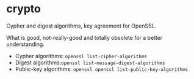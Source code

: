 crypto
======

Cypher and digest algorithms, key agreement for OpenSSL.

What is good, not-really-good and totally obsolete for a better understanding.

* Cypher algorithms: `openssl list-cipher-algorithms`
* Digest algorithms:`openssl list-message-digest-algorithms`
* Public-key algorithms: `openssl openssl list-public-key-algorithms`

